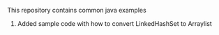 This repository contains common java examples

1. Added sample code with how to convert LinkedHashSet to Arraylist
